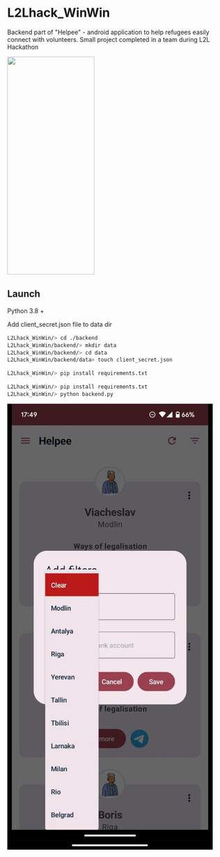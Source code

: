 # L2Lhack_WinWin

Backend part of "Helpee" - android application to help refugees easily connect with volunteers. Small project completed in a team during L2L Hackathon

<img src="[http://....jpg" width="200](https://github.com/kraslav4ik/L2Lhack_WinWin/blob/backend-dev/pictures/photo_2022-11-22_13-21-50.jpg)" height="500" width="200"/>



## Launch

Python 3.8 +

Add client_secret.json file to data dir

```bash
L2Lhack_WinWin/> cd ./backend
L2Lhack_WinWin/backend/> mkdir data
L2Lhack_WinWin/backend/> cd data
L2Lhack_WinWin/backend/data> touch client_secret.json
```

```bash
L2Lhack_WinWin/> pip install requirements.txt
```

```bash
L2Lhack_WinWin/> pip install requirements.txt
L2Lhack_WinWin/> python backend.py
```

![image2](https://github.com/kraslav4ik/L2Lhack_WinWin/blob/backend-dev/pictures/photo_2022-11-22_13-21-57.jpg)
